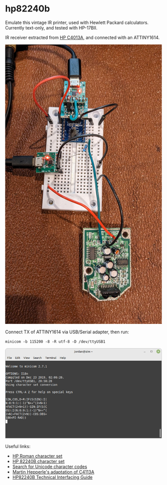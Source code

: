 # hp82240b
Emulate this vintage IR printer, used with Hewlett Packard calculators.
Currently text-only, and tested with HP-17BII.

IR receiver extracted from [HP C4013A](http://www.colin99.co.uk/extras/irda/hp_c4103a_irda.htm), and connected with an ATTINY1614.

![Here's a photo](./img/PXL_20230108_184011698.jpg)

Connect TX of ATTINY1614 via USB/Serial adapter, then run:
```
minicom -b 115200 -8 -R utf-8 -D /dev/ttyUSB1
```
![Here's a screeshot of the serial terminal](./img/screenshot.png)

Useful links:
- [HP Roman character set](https://en.wikipedia.org/wiki/HP_Roman)
- [HP 82240B character set](https://hwiegman.home.xs4all.nl/fileformats/hp82240b/ptrcodes.htm)
- [Search for Unicode character codes](https://unicode-table.com/en/)
- [Martin Hepperle's adaptation of C4113A](http://www.mh-aerotools.de/hp/red-eye/HP-IR%20Receiver%20with%20Arduino.pdf)
- [HP82240B Technical Interfacing Guide](https://www.keesvandersanden.nl/calculators/downloads/82240bte.pdf)
